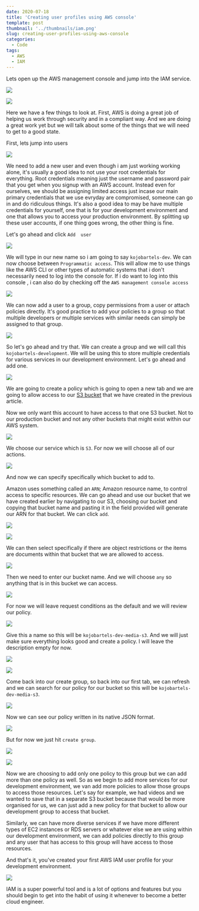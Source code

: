 ```yaml
---
date: 2020-07-18
title: 'Creating user profiles using AWS console'
template: post
thumbnail: '../thumbnails/iam.png'
slug: creating-user-profiles-using-aws-console
categories:
  - Code
tags:
  - AWS
  - IAM
---
```


Lets open up the AWS management console and jump into the IAM service.

![](../images/iam.png)

![](../images/iam2.png)

Here we have a few things to look at. First, AWS is doing a great job of helping us work through security and in a compliant way. And we are doing a great work yet but we will talk about some of the things that we will need to get to a good state. 

First, lets jump into users

![](../images/users.png)

We need to add a new user and even though i am just working working alone, it's usually a good idea to not use your root credentials for everything. Root credentials meaning just the username and password pair that you get when you signup with an AWS account. Instead even for ourselves, we should be assigning limited access just incase our main primary credentials that we use evryday are compromised, someone can go in and do ridiculous things. It's also a good idea to may be have multiple credentials for yourself, one that is for your development environment and one that allows you to access your production environment. By splitting up these user accounts, if one thing goes wrong, the other thing is fine. 

Let's go ahead and click ``Add  user``

![](../images/add_user.png)

We will type in our new name so i am going to say ``kojobartels-dev``. We can now choose between ``Programmatic access``. This will allow me to use things like the AWS CLI or other types of automatic systems that i don't necessarily need to log into the console for. If i do want to log into this console , i can also do by checking off the ``AWS management console access`` 

![](../images/access_console.png)

We can now add a user to a group, copy permissions from a user or attach policies directly. It's good practice to add your policies to a group so that multiple developers or multiple services with similar needs can simply be assigned to that group.  

![](../images/new_access.png)

So let's go ahead and try that. We can create a group and we will call this ``kojobartels-development``. We will be using this to store multiple credentials for various services in our development environment. Let's go ahead and add one. 

![](../images/development_group.png)

We are going to create a policy which is going to open a new tab and we are going to allow access to our [S3 bucket](https://kojobartels.com/creating-an-s3-bucket-in-aws/) that we have created in the previous article.

Now we only want this account to have access to that one S3 bucket. Not to our production bucket and not any other buckets that might exist within our AWS system. 

![](../images/policy.png)

We choose our service which is ``S3``. For now we will choose all of our actions. 

![](../images/s3_actions.png)

And now we can specify specifically which bucket to add to. 

Amazon uses something called an ```ARN```; Amazon resource name, to control access to specific resources. We can go ahead and use our bucket that we have created earlier by navigating to our S3, choosing our bucket and copying that bucket name and pasting it in the field provided will generate our ARN for that bucket.  We can click ``add``. 

![](../images/bucket_access.png)

![](../images/arn.png)

We can then select specifically if there are object restrictions or the items are documents within that bucket that we are allowed to access.

![](../images/object_access.png)

Then we need to enter our bucket name. And we will choose ``any`` so anything that is in this bucket we can access. 

![](../images/bucket_access2.png)

For now we will leave request conditions as the default and we will review our policy. 

![](../images/review_policy.png)

Give this a name so this will be ``kojobartels-dev-media-s3``. And we will just make sure everything looks good and create a policy. I will leave the description empty for now. 

![](../images/media_s3.png)

![](../images/created_s3_media.png)

Come back into our create group,  so back into our first tab, we can refresh and we can search for our policy for our bucket so this will be ``kojobartels-dev-media-s3``.

![](../images/media_s3_policy.png)

Now we can see our policy written in its native JSON format.

![](../images/json_format.png)

But for now we just hit ``create group``.

![](../images/created_group.png)

![](../images/created_group2.png)

Now we are choosing to add only one policy to this group but we can add more than one policy as well. So as we begin to add more services for our development environment, we van add more policies to allow those groups to access those resources. Let's say for example, we had videos and we wanted to save that in a separate S3 bucket because that would be more organised for us, we can just add a new policy for that bucket to allow our development group to access that bucket. 

Similarly, we can have more diverse services if we have more different types of EC2 instances or RDS servers or whatever else we are using within our development environment, we can add policies directly to this group and any user that has access to this group will have access to those resources. 

And that's it, you've created your first AWS IAM user profile for your development environment. 

![](../images/iam_user.png)

IAM is a super powerful tool and is a lot of options and features but you should begin to get into the habit of using it whenever to become a better cloud engineer. 